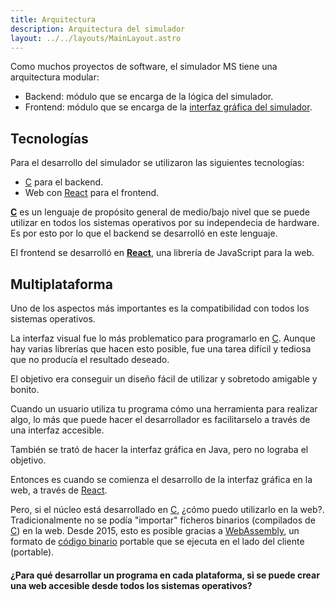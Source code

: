 ```yaml
---
title: Arquitectura
description: Arquitectura del simulador
layout: ../../layouts/MainLayout.astro
---
```


Como muchos proyectos de software, el simulador MS tiene una arquitectura modular:
* Backend: módulo que se encarga de la lógica del simulador.
* Frontend: módulo que se encarga de la [interfaz gráfica del simulador](https://es.wikipedia.org/wiki/Interfaz_gr%C3%A1fica_de_usuario).

## Tecnologías

Para el desarrollo del simulador se utilizaron las siguientes tecnologías:
* [C](https://es.wikipedia.org/wiki/C_(lenguaje_de_programaci%C3%B3n)) para el backend.
* Web con [React](https://es.wikipedia.org/wiki/React) para el frontend.

**[C](https://es.wikipedia.org/wiki/C_(lenguaje_de_programaci%C3%B3n))** es un lenguaje de propósito general de medio/bajo nivel que se puede utilizar en todos los sistemas operativos por su independecia de hardware. Es por esto por lo que el backend se desarrolló en este lenguaje.

El frontend se desarrolló en **[React](https://es.wikipedia.org/wiki/React)**, una librería de JavaScript para la web.

## Multiplataforma

Uno de los aspectos más importantes es la compatibilidad con todos los sistemas operativos.

La interfaz visual fue lo más problematico para programarlo en [C](https://es.wikipedia.org/wiki/C_(lenguaje_de_programaci%C3%B3n)). Aunque hay varias librerías que hacen esto posible, fue una tarea difícil y tediosa que no producía el resultado deseado.

El objetivo era conseguir un diseño fácil de utilizar y sobretodo amigable y bonito.

Cuando un usuario utiliza tu programa cómo una herramienta para realizar algo, lo más que puede hacer el desarrollador es facilitarselo a través de una interfaz accesible.

También se trató de hacer la interfaz gráfica en Java, pero no lograba el objetivo.

Entonces es cuando se comienza el desarrollo de la interfaz gráfica en la web, a través de [React](https://es.wikipedia.org/wiki/React).

Pero, si el núcleo está desarrollado en [C](https://es.wikipedia.org/wiki/C_(lenguaje_de_programaci%C3%B3n)), ¿cómo puedo utilizarlo en la web?. Tradicionalmente no se podía "importar" ficheros binarios (compilados de [C](https://es.wikipedia.org/wiki/C_(lenguaje_de_programaci%C3%B3n))) en la web. Desde 2015, esto es posible gracias a [WebAssembly](https://en.wikipedia.org/wiki/WebAssembly), un formato de [código binario](https://es.wikipedia.org/wiki/C%C3%B3digo_binario) portable que se ejecuta en el lado del cliente (portable).

#### ¿Para qué desarrollar un programa en cada plataforma, si se puede crear una web accesible desde todos los sistemas operativos?
